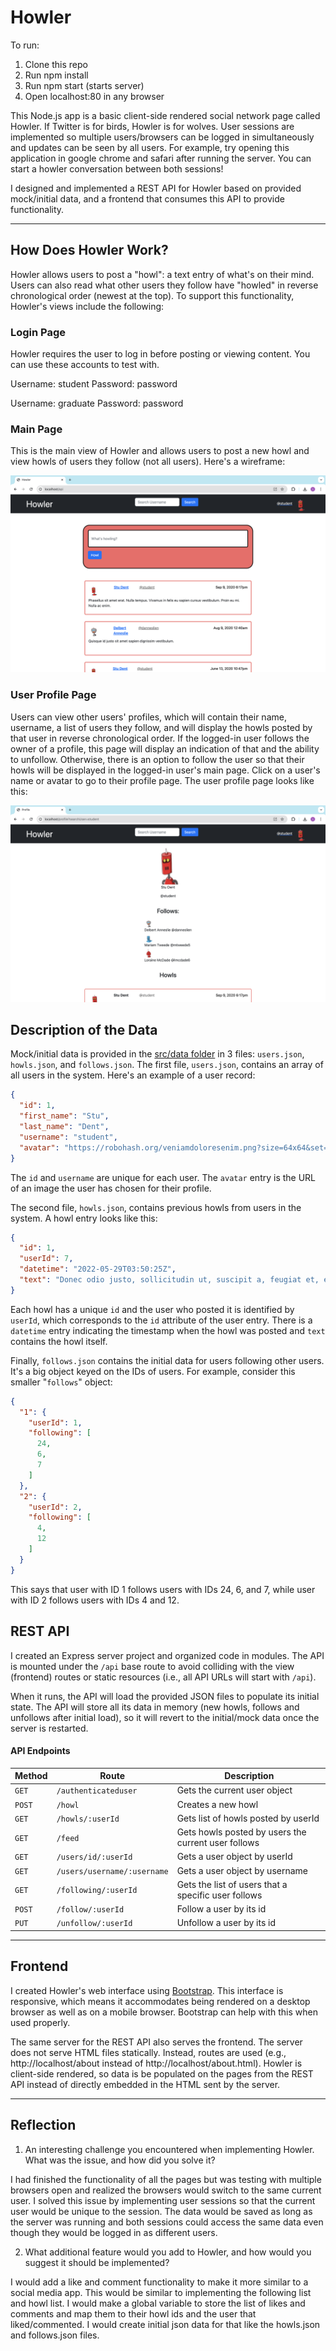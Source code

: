 # Howler

To run:
1. Clone this repo
2. Run npm install
3. Run npm start (starts server)
4. Open localhost:80 in any browser

This Node.js app is a basic client-side rendered social network page called Howler. If Twitter is for birds, Howler is for wolves. User sessions are implemented so multiple users/browsers can be logged in simultaneously and updates can be seen by all users. For example, try opening this application in google chrome and safari after running the server. You can start a howler conversation between both sessions!

I designed and implemented a REST API for Howler based on provided mock/initial data, and a frontend that consumes this API to provide functionality.

---

## How Does Howler Work?

Howler allows users to post a "howl": a text entry of what's on their mind. Users can also read what other users they follow have "howled" in reverse chronological order (newest at the top). To support this functionality, Howler's views include the following:

### Login Page

Howler requires the user to log in before posting or viewing content. You can use these accounts to test with.

Username: student
Password: password

Username: graduate
Password: password

### Main Page

This is the main view of Howler and allows users to post a new howl and view howls of users they follow (not all users). Here's a wireframe:

![](imgs/howler-feed.png)

### User Profile Page

Users can view other users' profiles, which will contain their name, username, a list of users they follow, and will display the howls posted by that user in reverse chronological order. If the logged-in user follows the owner of a profile, this page will display an indication of that and the ability to unfollow. Otherwise, there is an option to follow the user so that their howls will be displayed in the logged-in user's main page. Click on a user's name or avatar to go to their profile page. The user profile page looks like this:

![](imgs/howler-profile.png)

## Description of the Data

Mock/initial data is provided in the [src/data folder](src/data) in 3 files: `users.json`, `howls.json`, and `follows.json`. The first file, `users.json`, contains an array of all users in the system. Here's an example of a user record:

```json
{
  "id": 1,
  "first_name": "Stu",
  "last_name": "Dent",
  "username": "student",
  "avatar": "https://robohash.org/veniamdoloresenim.png?size=64x64&set=set1"
}
```

The `id` and `username` are unique for each user. The `avatar` entry is the URL of an image the user has chosen for their profile.

The second file, `howls.json`, contains previous howls from users in the system. A howl entry looks like this:

```json
{
  "id": 1,
  "userId": 7,
  "datetime": "2022-05-29T03:50:25Z",
  "text": "Donec odio justo, sollicitudin ut, suscipit a, feugiat et, eros. Vestibulum ac est lacinia nisi venenatis tristique. Fusce congue, diam id ornare imperdiet, sapien urna pretium nisl, ut volutpat sapien arcu sed augue. Aliquam erat volutpat."
}
```

Each howl has a unique `id` and the user who posted it is identified by `userId`, which corresponds to the `id` attribute of the user entry. There is a `datetime` entry indicating the timestamp when the howl was posted and `text` contains the howl itself.

Finally, `follows.json` contains the initial data for users following other users. It's a big object keyed on the IDs of users. For example, consider this smaller "`follows`" object:

```json
{
  "1": {
    "userId": 1,
    "following": [
      24,
      6,
      7
    ]
  },
  "2": {
    "userId": 2,
    "following": [
      4,
      12
    ]
  }
}
```

This says that user with ID 1 follows users with IDs 24, 6, and 7, while user with ID 2 follows users with IDs 4 and 12. 

## REST API

I created an Express server project and organized code in modules. The API is mounted under the `/api` base route to avoid colliding with the view (frontend) routes or static resources (i.e., all API URLs will start with `/api`).

When it runs, the API will load the provided JSON files to populate its initial state. The API will store all its data in memory (new howls, follows and unfollows after initial load), so it will revert to the initial/mock data once the server is restarted.

#### API Endpoints

Method | Route                 | Description
------ | --------------------- | ---------
`GET` | `/authenticateduser`           | Gets the current user object
`POST ` | `/howl`              | Creates a new howl
`GET ` | `/howls/:userId`              | Gets list of howls posted by userId
`GET ` | `/feed`              | Gets howls posted by users the current user follows
`GET` | `/users/id/:userId`        | Gets a user object by userId
`GET`  | `/users/username/:username`  | Gets a user object by username
`GET`  | `/following/:userId`  | Gets the list of users that a specific user follows
`POST`  | `/follow/:userId`  | Follow a user by its id
`PUT`  | `/unfollow/:userId`         | Unfollow a user by its id

---

## Frontend

I created Howler's web interface using [Bootstrap](https://getbootstrap.com/). This interface is responsive, which means it accommodates being rendered on a desktop browser as well as on a mobile browser. Bootstrap can help with this when used properly.

The same server for the REST API also serves the frontend. The server does not serve HTML files statically. Instead, routes are used (e.g., http://localhost/about instead of http://localhost/about.html). Howler is client-side rendered, so data is be populated on the pages from the REST API instead of directly embedded in the HTML sent by the server.

---

## Reflection

1. An interesting challenge you encountered when implementing Howler. What was the issue, and how did you solve it?

I had finished the functionality of all the pages but was testing with multiple browsers open and realized the browsers would switch to the same current user. I solved this issue by implementing user sessions so that the current user would be unique to the session. The data would be saved as long as the server was running and both sessions could access the same data even though they would be logged in as different users.

2. What additional feature would you add to Howler, and how would you suggest it should be implemented?

I would add a like and comment functionality to make it more similar to a social media app. This would be similar to implementing the following list and howl list. I would make a global variable to store the list of likes and comments and map them to their howl ids and the user that liked/commented. I would create initial json data for that like the howls.json and follows.json files.
